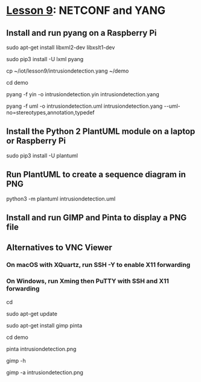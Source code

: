 # <a href="https://goo.gl/RIzzfl">Lesson 9</a>: NETCONF and YANG

## Install and run pyang on a Raspberry Pi

sudo apt-get install libxml2-dev libxslt1-dev

sudo pip3 install -U lxml pyang

cp ~/iot/lesson9/intrusiondetection.yang ~/demo

cd demo

pyang -f yin -o intrusiondetection.yin intrusiondetection.yang

pyang -f uml -o intrusiondetection.uml intrusiondetection.yang --uml-no=stereotypes,annotation,typedef

## Install the Python 2 PlantUML module on a laptop or Raspberry Pi

sudo pip3 install -U plantuml

## Run PlantUML to create a sequence diagram in PNG

python3 -m plantuml intrusiondetection.uml

## Install and run GIMP and Pinta to display a PNG file

## Alternatives to VNC Viewer

### On macOS with XQuartz, run SSH -Y to enable X11 forwarding

### On Windows, run Xming then PuTTY with SSH and X11 forwarding

cd

sudo apt-get update

sudo apt-get install gimp pinta

cd demo

pinta intrusiondetection.png

gimp -h

gimp -a intrusiondetection.png
